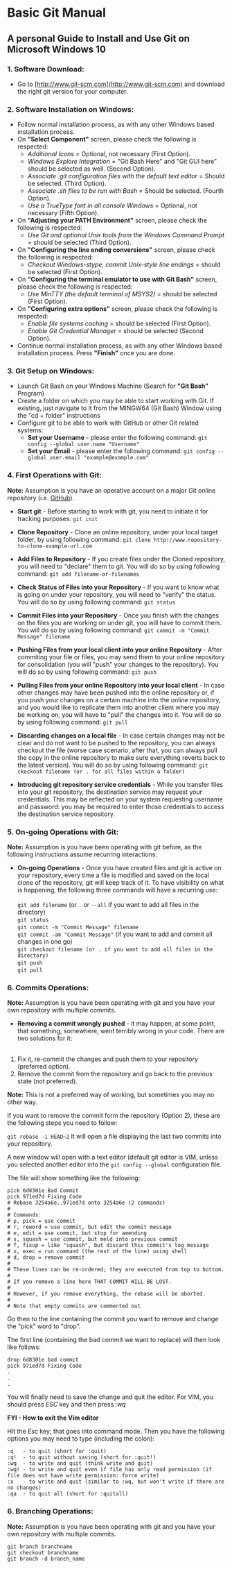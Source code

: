 # Basic Git Manual

## A personal Guide to Install and Use Git on Microsoft Windows 10

### 1. Software Download:

* Go to [http://www.git-scm.com](http://www.git-scm.com) and download the right git version for your computer.

### 2. Software Installation on Windows:

* Follow normal installation process, as with any other Windows based installation process.
* On **"Select Component"** screen, please check the following is respected:
    * *Additional Icons* = Optional, not necessary (First Option).
    * *Windows Explore Integration* = "Git Bash Here" and "Git GUI here" should be selected as well. (Second Option).
    * *Associate .git configuration files with the default text editor* = Should be selected. (Third Option).
    * *Associate .sh files to be run with Bash* = Should be selected. (Fourth Option).
    * *Use a TrueType font in all console Windows* = Optional, not necessary (Fifth Option).
* On **"Adjusting your PATH Environment"** screen, please check the following is respected:
    * *Use Git and optional Unix tools from the Windows Command Prompt* = should be selected (Third Option).
* On **"Configuring the line ending conversions"** screen, please check the following is respected:
    * *Checkout Windows-stype, commit Unix-style line endings* = should be selected (First Option).
* On **"Configuring the terminal emulator to use with Git Bash"** screen, please check the following is respected:
    * *Use MinTTY (the default terminal of MSYS2)* = should be selected (First Option).
* On **"Configuring extra options"** screen, please check the following is respected:
    * *Enable file systems caching* = should be selected (First Option).
    * *Enable Git Credential Manager* = should be selected (Second Option).
* Continue normal installation process, as with any other Windows based installation process. Press **"Finish"** once you are done.

### 3. Git Setup on Windows:

* Launch Git Bash on your Windows Machine (Search for **"Git Bash"** Program)
* Create a folder on which you may be able to start working with Git. If existing, just navigate to it from the MINGW64 (Git Bash) Window using the "cd + folder" instructions
* Configure git to be able to work with GitHub or other Git related systems:
    * **Set your Username** - please enter the following command:
    ```git config --global user.name "Username"```
    * **Set your Email** - please enter the following command:
    ```git config --global user.email "example@example.com"``` 

### 4. First Operations with Git:

**Note:** Assumption is you have an operative account on a major Git online repository (i.e. [GitHub](http://www.github.com)).

* **Start git** - Before starting to work with git, you need to initiate it for tracking purposes:
    ```git init```

* **Clone Repository** - Clone an online repository, under your local target folder, by using following command:
    ```git clone http://www.repository-to-clone-example-url.com```

* **Add Files to Repository** - If you create files under the Cloned repository, you will need to "declare" them to git. You will do so by using following command:
    ```git add filename-or-filenames```
* **Check Status of Files into your Repository** - If you want to know what is going on under your repository, you will need to "verify" the status. You will do so by using following command:
    ```git status```
* **Commit Files into your Repository** - Once you finish with the changes on the files you are working on under git, you will have to commit them. You will do so by using following command:
    ```git commit -m "Commit Message" filename```
* **Pushing Files from your local client into your online Repository** - After commiting your file or files, you may send them to your online repository for consolidation (you will "push" your changes to the repository). You will do so by using following command:
    ```git push```
* **Pulling Files from your online Repository into your local client** - In case other changes may have been pushed into the online repository or, if you push your changes on a certain machine into the online repository, and you would like to replicate them into another client where you may be working on, you will have to "pull" the changes into it. You will do so by using following command:
    ```git pull```
* **Discarding changes on a local file** - In case certain changes may not be clear and do not want to be pushed to the repository, you can always checkout the file (worse case scenario, after that, you can always pull the copy in the online repository to make sure everything reverts back to the latest version). You will do so by using following command:
    ```git ckeckout filename (or . for all files within a folder)```
    
* **Introducing git repository service credentials** - While you transfer files into your git repository, the destination service may request your credentials. This may be reflected on your system requesting username and password: you may be required to enter those credentials to access the destination service repository.

### 5. On-going Operations with Git:

**Note:** Assumption is you have been operating with git before, as the following instructions assume recurring interactions.

* **On-going Operations** - Once you have created files and git is active on your repository, every time a file is modified and saved on the local clone of the repository, git will keep track of it. To have visibility on what is happening, the following three commands will have a recurring use:<br><br>
    ```git add filename``` (or `.` or `--all` if you want to add all files in the directory)<br>
    ```git status```<br>
    ```git commit -m "Commit Message" filename```<br>
    ```git commit -am "Commit Message"``` (if you want to add and commit all changes in one go)<br>
    ```git checkout filename (or . if you want to add all files in the directory)```<br>
    ```git push```<br>
    ```git pull```<br>

### 6. Commits Operations:

**Note:** Assumption is you have been operating with git and you have your own repository with multiple commits.

* **Removing a commit wrongly pushed** - it may happen, at some point, that something, somewhere, went terribly wrong in your code. There are two solutions for it:<br><br>

1. Fix it, re-commit the changes and push them to your repository (preferred option).
2. Remove the commit from the repository and go back to the previous state (not preferred).

  **Note:** This is not a preferred way of working, but sometimes you may no other way.

If you want to remove the commit form the repository (Option 2), these are the following steps you need to follow:

`git rebase -i HEAD~2` It will open a file displaying the last two commits into your repository.

A new window will open with a text editor (default git editor is VIM, unless you selected another editor into the `git config --global` configuration file.

The file will show something like the following:

```
pick 6d8301e Bad Commit
pick 971ed7d Fixing Code
# Rebase 3254a6e..971ed7d onto 3254a6e (2 commands)
#
# Commands:
# p, pick = use commit
# r, reword = use commit, but edit the commit message
# e, edit = use commit, but stop for amending
# s, squash = use commit, but meld into previous commit
# f, fixup = like "squash", but discard this commit's log message
# x, exec = run command (the rest of the line) using shell
# d, drop = remove commit
#
# These lines can be re-ordered; they are executed from top to bottom.
#
# If you remove a line here THAT COMMIT WILL BE LOST.
#
# However, if you remove everything, the rebase will be aborted.
#
# Note that empty commits are commented out
```

Go then to the line containing the commit you want to remove and change the "pick" word to "drop".

The first line (containing the bad commit we want to replace) will then look like follows:

```
drop 6d8301e bad commit
pick 971ed7d Fixing Code
.
.
.

```

You will finally need to save the change and quit the editor. For VIM, you should press *ESC* key and then press *:wq* 

**FYI - How to exit the Vim editor**

Hit the *Esc* key; that goes into command mode. Then you have the following options you may need to type (including the colon):

```
:q   - to quit (short for :quit)
:q!  - to quit without saving (short for :quit!)
:wq  - to write and quit (think write and quit)
:wq! - to write and quit even if file has only read permission (if file does not have write permission: force write)
:x   - to write and quit (similar to :wq, but won't write if there are no changes)
:qa  - to quit all (short for :quitall)
```

### 6. Branching Operations:

**Note:** Assumption is you have been operating with git and you have your own repository with multiple commits.

  ```
  git branch branchname
  git checkout branchname
  git branch -d branch_name
  ```
